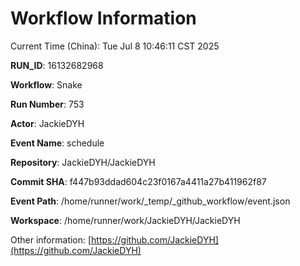 # Workflow Information

Current Time (China): Tue Jul  8 10:46:11 CST 2025  

**RUN_ID**: 16132682968  

**Workflow**: Snake  

**Run Number**: 753  

**Actor**: JackieDYH  

**Event Name**: schedule  

**Repository**: JackieDYH/JackieDYH  

**Commit SHA**: f447b93ddad604c23f0167a4411a27b411962f87  

**Event Path**: /home/runner/work/_temp/_github_workflow/event.json  

**Workspace**: /home/runner/work/JackieDYH/JackieDYH  

Other information: [https://github.com/JackieDYH](https://github.com/JackieDYH)
